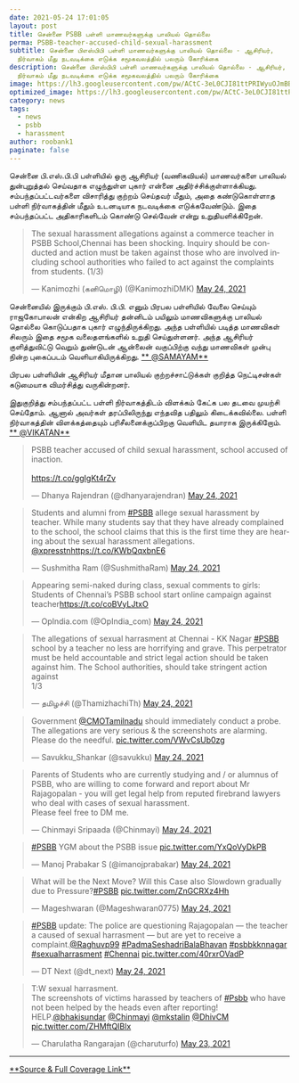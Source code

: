 ```yaml
---
date: 2021-05-24 17:01:05
layout: post
title: சென்னை PSBB பள்ளி மாணவர்களுக்கு பாலியல் தொல்லை
perma: PSBB-teacher-accused-child-sexual-harassment
subtitle: சென்னை பிஎஸ்பிபி பள்ளி மாணவர்களுக்கு பாலியல் தொல்லை - ஆசிரியர்,
  நிர்வாகம் மீது நடவடிக்கை எடுக்க சமூகவலத்தில் பலரும் கோரிக்கை
description: சென்னை பிஎஸ்பிபி பள்ளி மாணவர்களுக்கு பாலியல் தொல்லை - ஆசிரியர்,
  நிர்வாகம் மீது நடவடிக்கை எடுக்க சமூகவலத்தில் பலரும் கோரிக்கை
image: https://lh3.googleusercontent.com/pw/ACtC-3eL0CJI81ttPRIWyuOJmBBOsMPpKRkbGVx6oB8ZqWzUAQLT2w9LU7MHz3YITXtZC_uONUg8gVgq_tqa-bq5RZ759XOEnM0KEW53gQ3RovJFji90KU9RtcyUXlxouX040BXJ51A81RS-V65g1j9C3UfKWg=w1129-h635-no?authuser=0
optimized_image: https://lh3.googleusercontent.com/pw/ACtC-3eL0CJI81ttPRIWyuOJmBBOsMPpKRkbGVx6oB8ZqWzUAQLT2w9LU7MHz3YITXtZC_uONUg8gVgq_tqa-bq5RZ759XOEnM0KEW53gQ3RovJFji90KU9RtcyUXlxouX040BXJ51A81RS-V65g1j9C3UfKWg=w1129-h635-no?authuser=0
category: news
tags:
  - news
  - psbb
  - harassment
author: roobank1
paginate: false
---
```

சென்னை பி.எஸ்.பி.பி பள்ளியில் ஒரு ஆசிரியர் (வணிகவியல்) மாணவர்களை பாலியல் துன்புறுத்தல் செய்வதாக எழுந்துள்ள புகார் என்னை அதிர்ச்சிக்குள்ளாக்கியது. சம்பந்தப்பட்டவர்களை விசாரித்து குற்றம் செய்தவர் மீதும், அதை கண்டுகொள்ளாத பள்ளி நிர்வாகத்தின் மீதும் உடனடியாக நடவடிக்கை எடுக்கவேண்டும். இதை சம்பந்தப்பட்ட அதிகாரிகளிடம் கொண்டு செல்வேன் என்று உறுதியளிக்கிறேன்.

<!--StartFragment-->

<blockquote class="twitter-tweet"><p lang="en" dir="ltr">The sexual harassment allegations against a commerce teacher in PSBB School,Chennai has been shocking. Inquiry should be conducted and action must be taken against those who are involved including school authorities who failed to act against the complaints from students. (1/3)</p>&mdash; Kanimozhi (கனிமொழி) (@KanimozhiDMK) <a href="https://twitter.com/KanimozhiDMK/status/1396690994746183683?ref_src=twsrc%5Etfw">May 24, 2021</a></blockquote> <script async src="https://platform.twitter.com/widgets.js" charset="utf-8"></script>

<!--EndFragment-->

<!--StartFragment-->

சென்னையில் இருக்கும் பி.எஸ். பி.பி. எனும் பிரபல பள்ளியில் வேலை செய்யும் ராஜகோபாலன் என்கிற ஆசிரியர் தன்னிடம் பயிலும் மாணவிகளுக்கு பாலியல் தொல்லை கொடுப்பதாக புகார் எழுந்திருக்கிறது. அந்த பள்ளியில் படித்த மாணவிகள் சிலரும் இதை சமூக வலைதளங்களில் உறுதி செய்துள்ளனர். அந்த ஆசிரியர் குளித்துவிட்டு வெறும் துண்டுடன் ஆன்லைன் வகுப்பிற்கு வந்து மாணவிகள் முன்பு நின்ற புகைப்படம் வெளியாகியிருக்கிறது.
<a href="https://tamil.samayam.com/tamil-cinema/movie-news/sexual-harassment-complaint-against-psbb-teacher-chinmayi-supports-students/articleshow/82902749.cms" target="_blank">
** @SAMAYAM**
</a>


பிரபல பள்ளியின் ஆசிரியர் மீதான பாலியல் குற்றச்சாட்டுக்கள் குறித்த நெட்டிசன்கள் கடுமையாக விமர்சித்து வருகின்றனர்.

இதுகுறித்து சம்பந்தப்பட்ட பள்ளி நிர்வாகத்திடம் விளக்கம் கேட்க பல தடவை முயற்சி செய்தோம். ஆனால் அவர்கள் தரப்பிலிருந்து எந்தவித பதிலும் கிடைக்கவில்லை. பள்ளி நிர்வாகத்தின் விளக்கத்தையும் பரிசீலனைக்குப்பிறகு வெளியிட தயாராக இருக்கிறோம்.
<a href="https://www.vikatan.com/news/crime/student-complaint-against-teacher-in-chennai" target="_blank">
** @VIKATAN**
</a>

<!--EndFragment-->

<!--StartFragment-->

<blockquote class="twitter-tweet"><p lang="en" dir="ltr">PSBB teacher accused of child sexual harassment, school accused of inaction.<br><br> <a href="https://t.co/ggIgKt4rZv">https://t.co/ggIgKt4rZv</a></p>&mdash; Dhanya Rajendran (@dhanyarajendran) <a href="https://twitter.com/dhanyarajendran/status/1396779724978806790?ref_src=twsrc%5Etfw">May 24, 2021</a></blockquote> <script async src="https://platform.twitter.com/widgets.js" charset="utf-8"></script>

<!--EndFragment-->

<!--StartFragment-->

<blockquote class="twitter-tweet"><p lang="en" dir="ltr">Students and alumni from <a href="https://twitter.com/hashtag/PSBB?src=hash&amp;ref_src=twsrc%5Etfw">#PSBB</a> allege sexual harassment by teacher. While many students say that they have already complained to the school, the school claims that this is the first time they are hearing about the sexual harassment allegations. <a href="https://twitter.com/xpresstn?ref_src=twsrc%5Etfw">@xpresstn</a><a href="https://t.co/KWbQqxbnE6">https://t.co/KWbQqxbnE6</a></p>&mdash; Sushmitha Ram (@SushmithaRam) <a href="https://twitter.com/SushmithaRam/status/1396773312135450625?ref_src=twsrc%5Etfw">May 24, 2021</a></blockquote> <script async src="https://platform.twitter.com/widgets.js" charset="utf-8"></script>

<!--EndFragment-->

<!--StartFragment-->

<blockquote class="twitter-tweet"><p lang="en" dir="ltr">Appearing semi-naked during class, sexual comments to girls: Students of Chennai’s PSBB school start online campaign against teacher<a href="https://t.co/coBVyLJtxO">https://t.co/coBVyLJtxO</a></p>&mdash; OpIndia.com (@OpIndia_com) <a href="https://twitter.com/OpIndia_com/status/1396711371207630848?ref_src=twsrc%5Etfw">May 24, 2021</a></blockquote> <script async src="https://platform.twitter.com/widgets.js" charset="utf-8"></script>

<!--EndFragment-->

<!--StartFragment-->

<blockquote class="twitter-tweet"><p lang="en" dir="ltr">The allegations of sexual harrasment at Chennai - KK Nagar <a href="https://twitter.com/hashtag/PSBB?src=hash&amp;ref_src=twsrc%5Etfw">#PSBB</a> school by a teacher no less are horrifying and grave. This perpetrator must be held accountable and strict legal action should be taken against him. The School authorities, should take stringent action against<br>1/3</p>&mdash; தமிழச்சி (@ThamizhachiTh) <a href="https://twitter.com/ThamizhachiTh/status/1396710121766473728?ref_src=twsrc%5Etfw">May 24, 2021</a></blockquote> <script async src="https://platform.twitter.com/widgets.js" charset="utf-8"></script>

<!--EndFragment-->

<!--StartFragment-->

<blockquote class="twitter-tweet"><p lang="en" dir="ltr">Government <a href="https://twitter.com/CMOTamilnadu?ref_src=twsrc%5Etfw">@CMOTamilnadu</a> should immediately conduct a probe. The allegations are very serious &amp; the screenshots are alarming. Please do the needful. <a href="https://t.co/VWvCsUb0zg">pic.twitter.com/VWvCsUb0zg</a></p>&mdash; Savukku_Shankar (@savukku) <a href="https://twitter.com/savukku/status/1396668368476798976?ref_src=twsrc%5Etfw">May 24, 2021</a></blockquote> <script async src="https://platform.twitter.com/widgets.js" charset="utf-8"></script>

<!--EndFragment-->

<!--StartFragment-->

<blockquote class="twitter-tweet"><p lang="en" dir="ltr">Parents of Students who are currently studying and / or alumnus of PSBB, who are willing to come forward and report about Mr Rajagopalan - you will get legal help from reputed firebrand lawyers who deal with cases of sexual harassment. <br>Please feel free to DM me.</p>&mdash; Chinmayi Sripaada (@Chinmayi) <a href="https://twitter.com/Chinmayi/status/1396741613968236546?ref_src=twsrc%5Etfw">May 24, 2021</a></blockquote> <script async src="https://platform.twitter.com/widgets.js" charset="utf-8"></script>

<!--EndFragment-->

<!--StartFragment-->

<blockquote class="twitter-tweet"><p lang="en" dir="ltr"><a href="https://twitter.com/hashtag/PSBB?src=hash&amp;ref_src=twsrc%5Etfw">#PSBB</a> YGM about the PSBB issue <a href="https://t.co/YxQoVyDkPB">pic.twitter.com/YxQoVyDkPB</a></p>&mdash; Manoj Prabakar S (@imanojprabakar) <a href="https://twitter.com/imanojprabakar/status/1396717377119657990?ref_src=twsrc%5Etfw">May 24, 2021</a></blockquote> <script async src="https://platform.twitter.com/widgets.js" charset="utf-8"></script>

<!--EndFragment-->

<!--StartFragment-->

<blockquote class="twitter-tweet"><p lang="en" dir="ltr">What will be the Next Move? Will this Case also Slowdown gradually due to Pressure?<a href="https://twitter.com/hashtag/PSBB?src=hash&amp;ref_src=twsrc%5Etfw">#PSBB</a> <a href="https://t.co/ZnGCRXz4Hh">pic.twitter.com/ZnGCRXz4Hh</a></p>&mdash; Mageshwaran (@Mageshwaran0775) <a href="https://twitter.com/Mageshwaran0775/status/1396783504499765250?ref_src=twsrc%5Etfw">May 24, 2021</a></blockquote> <script async src="https://platform.twitter.com/widgets.js" charset="utf-8"></script>

<!--EndFragment-->

<!--StartFragment-->

<blockquote class="twitter-tweet"><p lang="en" dir="ltr"><a href="https://twitter.com/hashtag/PSBB?src=hash&amp;ref_src=twsrc%5Etfw">#PSBB</a> update: The police are questioning Rajagopalan — the teacher a caused of sexual harrasment — but are yet to receive a complaint.<a href="https://twitter.com/Raghuvp99?ref_src=twsrc%5Etfw">@Raghuvp99</a> <a href="https://twitter.com/hashtag/PadmaSeshadriBalaBhavan?src=hash&amp;ref_src=twsrc%5Etfw">#PadmaSeshadriBalaBhavan</a> <a href="https://twitter.com/hashtag/psbbkknnagar?src=hash&amp;ref_src=twsrc%5Etfw">#psbbkknnagar</a> <a href="https://twitter.com/hashtag/sexualharrasment?src=hash&amp;ref_src=twsrc%5Etfw">#sexualharrasment</a> <a href="https://twitter.com/hashtag/Chennai?src=hash&amp;ref_src=twsrc%5Etfw">#Chennai</a> <a href="https://t.co/40rxrOVadP">pic.twitter.com/40rxrOVadP</a></p>&mdash; DT Next (@dt_next) <a href="https://twitter.com/dt_next/status/1396795433947566085?ref_src=twsrc%5Etfw">May 24, 2021</a></blockquote> <script async src="https://platform.twitter.com/widgets.js" charset="utf-8"></script>

<!--EndFragment-->

<!--StartFragment-->

<blockquote class="twitter-tweet"><p lang="en" dir="ltr">T:W sexual harrasment.<br>The screenshots of victims harassed by teachers of <a href="https://twitter.com/hashtag/Psbb?src=hash&amp;ref_src=twsrc%5Etfw">#Psbb</a> who have not been helped by the heads even after reporting!<br>HELP.<a href="https://twitter.com/bhakisundar?ref_src=twsrc%5Etfw">@bhakisundar</a> <a href="https://twitter.com/Chinmayi?ref_src=twsrc%5Etfw">@Chinmayi</a> <a href="https://twitter.com/mkstalin?ref_src=twsrc%5Etfw">@mkstalin</a> <a href="https://twitter.com/DhivCM?ref_src=twsrc%5Etfw">@DhivCM</a> <a href="https://t.co/ZHMftQIBlx">pic.twitter.com/ZHMftQIBlx</a></p>&mdash; Charulatha Rangarajan (@charuturfo) <a href="https://twitter.com/charuturfo/status/1396519260558479364?ref_src=twsrc%5Etfw">May 23, 2021</a></blockquote> <script async src="https://platform.twitter.com/widgets.js" charset="utf-8"></script>

<!--EndFragment-->

- - -

<a href="https://news.google.com/stories/CAAqOQgKIjNDQklTSURvSmMzUnZjbmt0TXpZd1NoTUtFUWl0NS12c2tvQU1FWlFCSENoeXRJT3RLQUFQAQ?hl=en-IN&gl=IN&ceid=IN%3Aen" target="_blank">
**Source & Full Coverage Link**
</a>